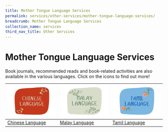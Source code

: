 ```yaml
---
title: Mother Tongue Language Services
permalink: services/other-services/mother-tongue-language-services/
breadcrumb: Mother Tongue Language Services
collection_name: services
third_nav_title: Other Services
---
```

# **Mother Tongue Language Services** 

Book journals, recommended reads and book-related activities are also available in the various languages. 
Click on the icons to find out more!



| [![Alt text for image on Isomer site](/images/mother-tongue-services/chinese%20logo.png)](/chinese-language) | [![Alt text for image on Isomer site](/images/mother-tongue-services/malay%20logo.png)](/malay-language) | [![Alt text for image on Isomer site](/images/mother-tongue-services/tamil%20logo.png)](/tamil-language) |
| -------- | -------- | -------- |
| [Chinese Language](/chinese-language) | [Malay Language](/malay-language)|  [Tamil Language](/tamil-language) |